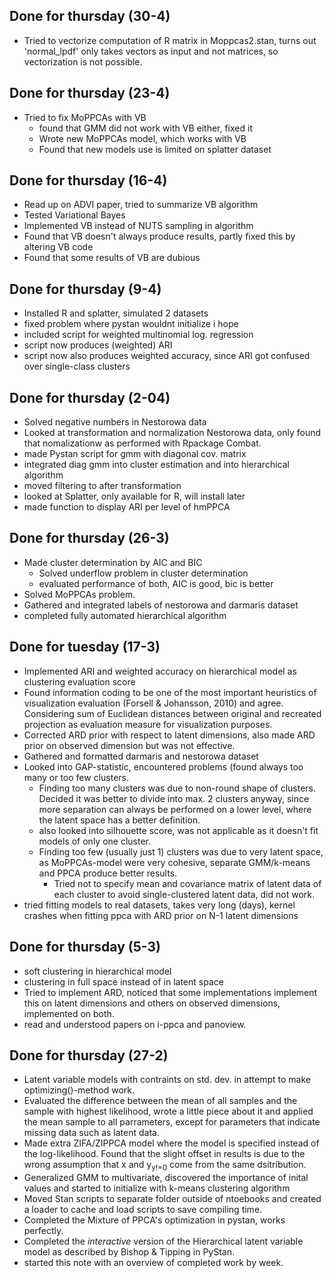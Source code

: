 ## Done for thursday (30-4)

- Tried to vectorize computation of R matrix in Moppcas2.stan, turns out 'normal_lpdf' only takes vectors as input and not matrices, so vectorization is not possible.



## Done for thursday (23-4)

- Tried to fix MoPPCAs with VB
	- found that GMM did not work with VB either, fixed it
	- Wrote new MoPPCAs model, which works with VB
	- Found that new models use is limited on splatter dataset


## Done for thursday (16-4)

- Read up on ADVI paper, tried to summarize VB algorithm
- Tested Variational Bayes
- Implemented VB instead of NUTS sampling in algorithm
- Found that VB doesn't always produce results, partly fixed this by altering VB code
- Found that some results of VB are dubious


## Done for thursday (9-4)

- Installed R and splatter, simulated 2 datasets
- fixed problem where pystan wouldnt initialize i hope
- included script for weighted multinomial log. regression
- script now produces (weighted) ARI
- script now also produces weighted accuracy, since ARI got confused over single-class clusters


## Done for thursday (2-04)

- Solved negative numbers in Nestorowa data
- Looked at transformation and normalization Nestorowa data, only found 
that nomalizationw as performed with Rpackage Combat.
- made Pystan script for gmm with diagonal cov. matrix
- integrated diag gmm into cluster estimation and into hierarchical algorithm
- moved filtering to after transformation
- looked at Splatter, only available for R, will install later
- made function to display ARI per level of hmPPCA


## Done for thursday (26-3)

- Made cluster determination by AIC and BIC
	- Solved underflow problem in cluster determination
	- evaluated performance of both, AIC is good, bic is better
- Solved MoPPCAs problem.
- Gathered and integrated labels of nestorowa and darmaris dataset
- completed fully automated hierarchical algorithm

## Done for tuesday (17-3)

- Implemented ARI and weighted accuracy on hierarchical model as 
clustering evaluation score
- Found information coding to be one of the most important heuristics of 
visualization evaluation (Forsell & Johansson, 2010) and agree. 
Considering sum of Euclidean distances between original and recreated 
projection as evaluation measure for visualization purposes.
- Corrected ARD prior with respect to latent dimensions, also made ARD 
prior on observed dimension but was not effective.
- Gathered and formatted darmaris and nestorowa dataset
- Looked into GAP-statistic, encountered problems (found always too many 
or too few clusters.
	- Finding too many clusters was due to non-round shape of 
clusters. Decided it was better to divide into max. 2 clusters anyway, 
since more separation can always be performed on a lower level, where 
the latent space has a better definition.
	- also looked into silhouette score, was not applicable as it 
doesn't fit models of only one cluster.
	- Finding too few (usually just 1) clusters was due to very latent space, as MoPPCAs-model were very 
cohesive, 
separate GMM/k-means and PPCA produce better results.
		- Tried not to specify mean and covariance matrix of 
latent data of each cluster to avoid single-clustered latent data, did 
not work.
- tried fitting models to real datasets, takes very long (days), kernel 
crashes when fitting ppca with ARD prior on N-1 latent dimensions

## Done for thursday (5-3)

- soft clustering in hierarchical model
- clustering in full space instead of in latent space
- Tried to implement ARD, noticed that some implementations implement 
this on latent dimensions and others on observed dimensions, implemented 
on both.
- read and understood papers on i-ppca and panoview.

## Done for thursday (27-2)

- Latent variable models with contraints on std. dev. in attempt to make 
optimizing()-method work.
- Evaluated the difference between the mean of all samples and the 
sample with highest likelihood, wrote a little piece about it and 
applied the mean sample to all parrameters, except for parameters that 
indicate missing data such as latent data.
- Made extra ZIFA/ZIPPCA model where the model is specified instead of 
the log-likelihood. Found that the slight offset in results is due to 
the wrong assumption that x and y<sub>y!=0</sub> come from the 
same 
dsitribution.
- Generalized GMM to multivariate, discovered the importance of inital 
values  and started to initialize with k-means 
clustering algorithm
- Moved Stan scripts to separate folder outside of ntoebooks and created 
a 
loader to cache and load scripts to save compiling time.
- Completed the Mixture of PPCA's optimization in pystan, works 
perfectly.
- Completed the *interactive* version of the Hierarchical latent 
variable model as described by Bishop & Tipping in PyStan.
- started this note with an overview of completed work by week.
